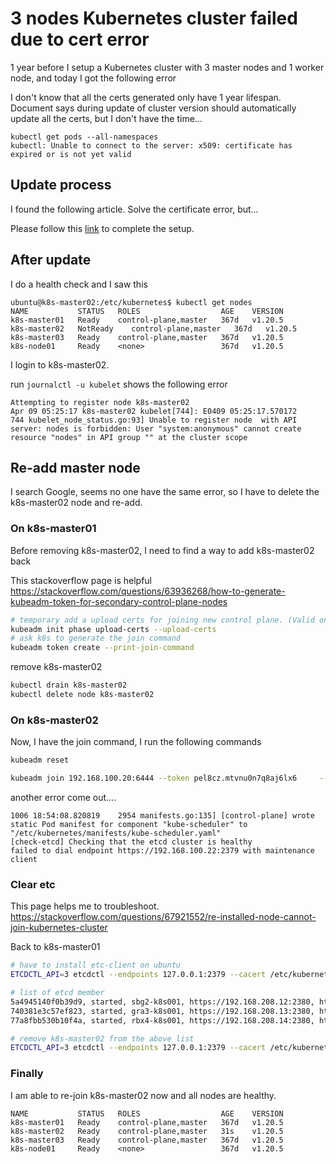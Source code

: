 # 3 nodes Kubernetes cluster failed due to cert error


1 year before I setup a Kubernetes cluster with 3 master nodes and 1 worker node, and today I got the following error

I don't know that all the certs generated only have 1 year lifespan. Document says during update of cluster version should automatically update all the certs, but I don't have the time...

```
kubectl get pods --all-namespaces
kubectl: Unable to connect to the server: x509: certificate has expired or is not yet valid
```

## Update process

I found the following article. Solve the certificate error, but...

Please follow this [link](https://github.com/toracigno/kb/wiki/K8s-API-server-certificate-renewal) to complete the setup.

## After update

I do a health check and I saw this

```
ubuntu@k8s-master02:/etc/kubernetes$ kubectl get nodes
NAME           STATUS   ROLES                  AGE    VERSION
k8s-master01   Ready    control-plane,master   367d   v1.20.5
k8s-master02   NotReady    control-plane,master   367d   v1.20.5
k8s-master03   Ready    control-plane,master   367d   v1.20.5
k8s-node01     Ready    <none>                 367d   v1.20.5
```

I login to k8s-master02.

run `journalctl -u kubelet` shows the following error

```
Attempting to register node k8s-master02
Apr 09 05:25:17 k8s-master02 kubelet[744]: E0409 05:25:17.570172     744 kubelet_node_status.go:93] Unable to register node  with API server: nodes is forbidden: User "system:anonymous" cannot create resource "nodes" in API group "" at the cluster scope
```

## Re-add master node

I search Google, seems no one have the same error, so I have to delete the k8s-master02 node and re-add.

### On k8s-master01

Before removing k8s-master02, I need to find a way to add k8s-master02 back

This stackoverflow page is helpful 
https://stackoverflow.com/questions/63936268/how-to-generate-kubeadm-token-for-secondary-control-plane-nodes

```bash
# temporary add a upload certs for joining new control plane. (Valid only for 2 hours)
kubeadm init phase upload-certs --upload-certs
# ask k8s to generate the join command
kubeadm token create --print-join-command
```

remove k8s-master02

```bash
kubectl drain k8s-master02
kubectl delete node k8s-master02
```

### On k8s-master02

Now, I have the join command, I run the following commands

```bash
kubeadm reset

kubeadm join 192.168.100.20:6444 --token pel8cz.mtvnu0n7q8aj6lx6     --discovery-token-ca-cert-hash sha256:xxxxxxx --control-plane --certificate-key xxxxxxxx
```

another error come out....

```
1006 18:54:08.820819    2954 manifests.go:135] [control-plane] wrote static Pod manifest for component "kube-scheduler" to "/etc/kubernetes/manifests/kube-scheduler.yaml"
[check-etcd] Checking that the etcd cluster is healthy
failed to dial endpoint https://192.168.100.22:2379 with maintenance client
```

### Clear etc

This page helps me to troubleshoot. https://stackoverflow.com/questions/67921552/re-installed-node-cannot-join-kubernetes-cluster

Back to k8s-master01

```bash
# have to install etc-client on ubuntu
ETCDCTL_API=3 etcdctl --endpoints 127.0.0.1:2379 --cacert /etc/kubernetes/pki/etcd/ca.crt --cert /etc/kubernetes/pki/etcd/server.crt --key /etc/kubernetes/pki/etcd/server.key member list

# list of etcd member
5a4945140f0b39d9, started, sbg2-k8s001, https://192.168.208.12:2380, https://192.168.208.12:2379
740381e3c57ef823, started, gra3-k8s001, https://192.168.208.13:2380, https://192.168.208.13:2379
77a8fbb530b10f4a, started, rbx4-k8s001, https://192.168.208.14:2380, https://192.168.208.14:2379

# remove k8s-master02 from the above list
ETCDCTL_API=3 etcdctl --endpoints 127.0.0.1:2379 --cacert /etc/kubernetes/pki/etcd/ca.crt --cert /etc/kubernetes/pki/etcd/server.crt --key /etc/kubernetes/pki/etcd/server.key member remove e073aa5a204b727d
```

### Finally

I am able to re-join k8s-master02 now and all nodes are healthy.

```
NAME           STATUS   ROLES                  AGE    VERSION
k8s-master01   Ready    control-plane,master   367d   v1.20.5
k8s-master02   Ready    control-plane,master   31s    v1.20.5
k8s-master03   Ready    control-plane,master   367d   v1.20.5
k8s-node01     Ready    <none>                 367d   v1.20.5
```


